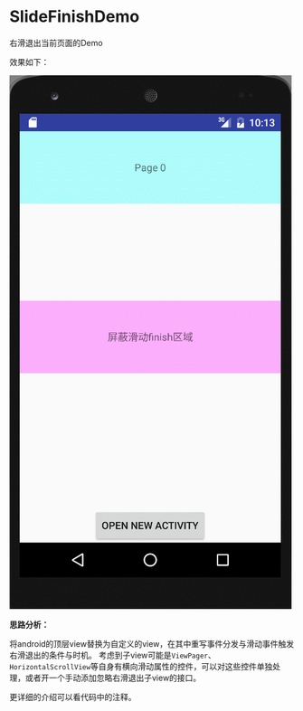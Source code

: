 # SlideFinishDemo
右滑退出当前页面的Demo

效果如下：

![](image/slide_finish.gif)

**思路分析：**

将android的顶层view替换为自定义的view，在其中重写事件分发与滑动事件触发右滑退出的条件与时机。
考虑到子view可能是`ViewPager`、`HorizontalScrollView`等自身有横向滑动属性的控件，可以对这些控件单独处理，或者开一个手动添加忽略右滑退出子view的接口。

更详细的介绍可以看代码中的注释。